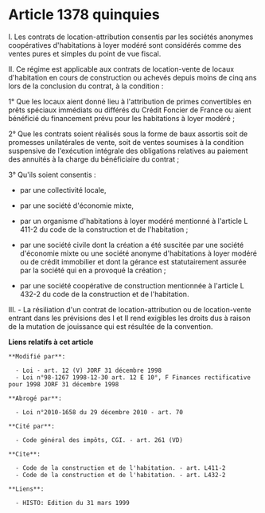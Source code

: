 # Article 1378 quinquies

I. Les contrats de location-attribution consentis par les sociétés anonymes coopératives d'habitations à loyer modéré sont
considérés comme des ventes pures et simples du point de vue fiscal.

II. Ce régime est applicable aux contrats de location-vente de locaux d'habitation en cours de construction ou achevés depuis
moins de cinq ans lors de la conclusion du contrat, à la condition :

1° Que les locaux aient donné lieu à l'attribution de primes convertibles en prêts spéciaux immédiats ou différés du Crédit
Foncier de France ou aient bénéficié du financement prévu pour les habitations à loyer modéré ;

2° Que les contrats soient réalisés sous la forme de baux assortis soit de promesses unilatérales de vente, soit de ventes
soumises à la condition suspensive de l'exécution intégrale des obligations relatives au paiement des annuités à la charge du
bénéficiaire du contrat ;

3° Qu'ils soient consentis :

- par une collectivité locale,

- par une société d'économie mixte,

- par un organisme d'habitations à loyer modéré mentionné à l'article L 411-2 du code de la construction et de l'habitation ;

- par une société civile dont la création a été suscitée par une société d'économie mixte ou une société anonyme
d'habitations à loyer modéré ou de crédit immobilier et dont la gérance est statutairement assurée par la société qui en a
provoqué la création ;

- par une société coopérative de construction mentionnée à l'article L 432-2 du code de la construction et de l'habitation.

III. - La résiliation d'un contrat de location-attribution ou de location-vente entrant dans les prévisions des I et II rend
exigibles les droits dus à raison de la mutation de jouissance qui est résultée de la convention.

**Liens relatifs à cet article**

	**Modifié par**:

	  - Loi - art. 12 (V) JORF 31 décembre 1998
	  - Loi n°98-1267 1998-12-30 art. 12 E 10°, F Finances rectificative pour 1998 JORF 31 décembre 1998

	**Abrogé par**:

	  - Loi n°2010-1658 du 29 décembre 2010 - art. 70

	**Cité par**:

	  - Code général des impôts, CGI. - art. 261 (VD)

	**Cite**:

	  - Code de la construction et de l'habitation. - art. L411-2
	  - Code de la construction et de l'habitation. - art. L432-2

	**Liens**:

	  - HISTO: Edition du 31 mars 1999
